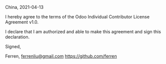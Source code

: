 China, 2021-04-13

I hereby agree to the terms of the Odoo Individual Contributor License
Agreement v1.0.

I declare that I am authorized and able to make this agreement and sign this
declaration.

Signed,

Ferren, ferrenliu@gmail.com https://github.com/ferren
